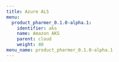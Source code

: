 ```yaml
---
title: Azure ALS
menu:
  product_pharmer_0.1.0-alpha.1:
    identifier: aks
    name: Amazon AKS
    parent: cloud
    weight: 40
menu_name: product_pharmer_0.1.0-alpha.1
---
```


